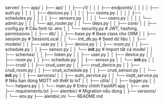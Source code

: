 server/
├── app/
│   ├── api/
│   │   ├── v1/
│   │   │   ├── endpoints/
│   │   │   │   ├── auth.py
│   │   │   │   ├── devices.py
│   │   │   │   ├── rooms.py
│   │   │   │   ├── schedules.py
│   │   │   │   ├── sensors.py
│   │   │   │   └── users.py
│   │   │   │   └── admin.py
│   │   │   └── api_router.py
│   │   └── deps.py
│
│   ├── core/
│   │   ├── config.py         # Cấu hình từ .env
│   │   └── security.py       # JWT, hashing, permissions
│
│   ├── db/
│   │   ├── base.py           # Base class cho ORM
│   │   ├── session.py        # SessionLocal
│   │   └── init_db.py        # Seed dữ liệu
│
│   ├── models/
│   │   ├── user.py
│   │   ├── device.py
│   │   ├── room.py
│   │   ├── schedule.py
│   │   ├── sensor.py
│   │   └── __init__.py       # Import tất cả model
│
│   ├── schemas/
│   │   ├── token.py
│   │   ├── user.py
│   │   ├── device.py
│   │   ├── room.py
│   │   ├── schedule.py
│   │   ├── sensor.py
│   │   └── __init__.py
│
│   ├── crud/
│   │   ├── crud_user.py
│   │   ├── crud_device.py
│   │   ├── crud_room.py
│   │   ├── crud_schedule.py
│   │   ├── crud_sensor.py
│   │   └── __init__.py
│
│   ├── services/
│   │   ├── auth_service.py
│   │   └── mqtt_service.py   # Nếu bạn dùng MQTT với thiết bị IoT
│
│   ├── utils/
│   │   ├── logger.py
│   │   └── helpers.py
│
│   └── main.py               # Entry chính FastAPI app
│
├── .env
├── requirements.txt
├── alembic/                  # Migration nếu dùng
│   ├── versions/
│   └── env.py
├── alembic.ini
└── README.md
